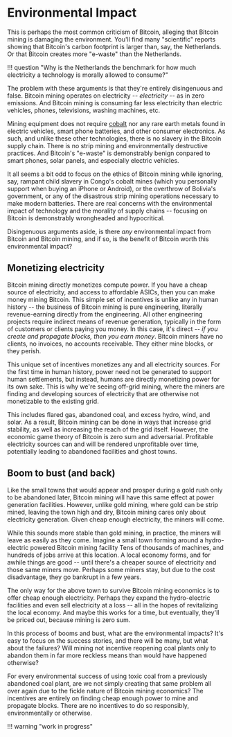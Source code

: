 # Environmental Impact

This is perhaps the most common criticism
 of Bitcoin, alleging that Bitcoin mining
 is damaging the environment.
You'll find many "scientific"
 reports showing that
 Bitcoin's carbon footprint is larger than,
 say, the 
 Netherlands.
Or that Bitcoin creates more "e-waste" than the
 Netherlands.

!!! question "Why is the Netherlands the benchmark for how much electricity a technology is morally allowed to consume?"

The problem with these arguments is that
 they're entirely disingenuous and false.
Bitcoin mining operates on electricity --
 *electricity* -- as in zero emissions.
And Bitcoin mining is consuming far
 less electricity than electric vehicles,
 phones, televisions, washing machines, etc.

Mining equipment does not require 
 [cobalt](https://earth.org/cobalt-mining/)
 nor any rare earth metals
 found in electric vehicles,
 smart phone batteries,
 and other consumer electronics.
As such, and unlike these other 
 technologies,
 there is no slavery in the Bitcoin
 supply chain.
There is no strip mining and environmentally
 destructive practices.
And Bitcoin's "e-waste" is demonstrably benign
 conpared to smart phones, solar panels,
 and especially electric vehicles.

It all seems a bit odd to focus on
 the ethics of Bitcoin mining
 while ignoring, say,
 rampant child slavery
 in Congo's cobalt mines
 (which you personally support
 when buying an iPhone or Android),
 or the overthrow of
 Bolivia's
 government,
 or any of the disastrous
 strip mining operations
 necessary to make modern batteries.
There are real concerns with the
 environmental impact of technology
 and the morality of supply chains --
 focusing on Bitcoin is
 demonstrably wrongheaded
 and hypocritical.

Disingenuous arguments aside,
 is there *any* environmental impact
 from Bitcoin and Bitcoin mining,
 and if so, is the benefit of Bitcoin
 worth this environmental impact?



## Monetizing electricity 

Bitcoin mining directly monetizes 
 compute power.
If you have a cheap source of electricity,
 and access to affordable
 ASICs,
 then you can make money mining Bitcoin.
This simple set of incentives is unlike
 any in human history -- the business
 of Bitcoin mining is pure engineering,
 literally revenue-earning directly from
 the engineering.
All other engineering projects require indirect
 means of revenue generation, typically in
 the form of customers or clients paying you
 money.
In this case, it's direct --
 *if you create and propagate blocks,
 then you earn money*.
Bitcoin miners have no clients, no invoices,
 no accounts receivable.
They either mine blocks, or they perish.

This unique set of incentives monetizes
 any and all
 electricity sources.
For the first time in human history,
 power need not be generated to support
 human settlements, but instead,
 humans are directly monetizing power
 for its own sake.
This is why we're seeing off-grid mining,
 where the miners are finding and developing
 sources of electricity that are otherwise
 not monetizable to the existing grid.

This includes
 flared gas,
 abandoned coal,
 and
 excess hydro, wind, and solar.
As a result,
 Bitcoin mining
 can be done in ways that increase
 grid stability, as well as increasing the
 reach of the grid itself.
However, the economic game theory of Bitcoin
 is zero sum and adversarial.
Profitable electricity sources can and will
 be rendered unprofitable over time,
 potentially leading to abandoned facilities
 and ghost towns.

 
## Boom to bust (and back)

Like the small towns that would appear
 and prosper during a gold rush
 only to be abandoned later,
 Bitcoin mining will have this same
 effect at power generation facilities.
However, unlike gold mining, where gold
 can be strip mined, leaving the town
 high and dry,
 Bitcoin mining cares only about
 electricity generation.
Given cheap enough electricity,
 the miners will come.

While this sounds more stable than gold mining,
 in practice, the miners will leave as easily
 as they come.
Imagine a small town forming around a 
 hydro-electric powered 
 Bitcoin mining facility
Tens of thousands of machines, and
 hundreds of jobs
 arrive at this location.
A local economy forms, and for awhile
 things are good -- until
 there's a cheaper source of electricity
 and those same miners move.
Perhaps some miners stay, but due to the
 cost disadvantage, they go bankrupt
 in a few years.

The only way for the above town to
 survive Bitcoin mining economics
 is to offer
 cheap enough electricity.
Perhaps they expand the hydro-electric
 facilities and even sell electricity
 at a loss -- all in the hopes of
 revitalizing the local economy.
And maybe this works for a time,
 but eventually, they'll be priced out,
 because mining is zero sum.

In this process of booms and bust,
 what are the environmental impacts?
It's easy to focus on the success stories,
 and there will be many,
 but what about the failures?
Will mining not incentive reopening coal plants
 only to abandon them in far more reckless
 means than would have happened otherwise?

For every environmental success of using
 toxic coal from a previously abandoned
 coal plant, are we not simply creating that
 same problem all over again due to the fickle
 nature of Bitcoin mining economics?
The incentives are entirely on finding
 cheap enough power to mine and propagate blocks.
There are no incentives to do so responsibly,
 environmentally or otherwise.




!!! warning "work in progress"

